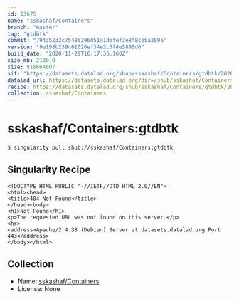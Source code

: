 ```yaml
---
id: 13675
name: "sskashaf/Containers"
branch: "master"
tag: "gtdbtk"
commit: "79435232c7548e296d51a1defef3e848ce5a209a"
version: "9e198b239c61026ef34e2c5f4e5890d6"
build_date: "2020-11-29T16:17:36.160Z"
size_mb: 2100.0
size: 816664607
sif: "https://datasets.datalad.org/shub/sskashaf/Containers/gtdbtk/2020-11-29-79435232-9e198b23/9e198b239c61026ef34e2c5f4e5890d6.sif"
datalad_url: https://datasets.datalad.org?dir=/shub/sskashaf/Containers/gtdbtk/2020-11-29-79435232-9e198b23/
recipe: https://datasets.datalad.org/shub/sskashaf/Containers/gtdbtk/2020-11-29-79435232-9e198b23/Singularity
collection: sskashaf/Containers
---
```


# sskashaf/Containers:gtdbtk

```bash
$ singularity pull shub://sskashaf/Containers:gtdbtk
```

## Singularity Recipe

```singularity
<!DOCTYPE HTML PUBLIC "-//IETF//DTD HTML 2.0//EN">
<html><head>
<title>404 Not Found</title>
</head><body>
<h1>Not Found</h1>
<p>The requested URL was not found on this server.</p>
<hr>
<address>Apache/2.4.38 (Debian) Server at datasets.datalad.org Port 443</address>
</body></html>
```

## Collection

 - Name: [sskashaf/Containers](https://github.com/sskashaf/Containers)
 - License: None

